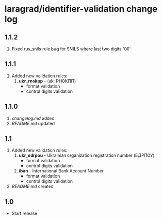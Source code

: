 # laragrad/identifier-validation change log

## 1.1.2

1. Fixed rus_snils rule bug for SNILS where last two digits '00'

## 1.1.1

1. Added new validation rules:
    1. **ukr_rnokpp** - (uk: РНОКПП)
        * format validation
        * control digits validation 

## 1.1.0

1. *changelog.md* added
2. *README.md* updated

## 1.1

1. Added new validation rules:
    1. **ukr_edrpou** - Ukrainian organization registration number (ЕДРПОУ)
        * format validation
        * control digits validation 
    2. **iban** - International Bank Account Number
        * format validation
        * control digits validation 
2. *README.md* created

## 1.0

* Start release
